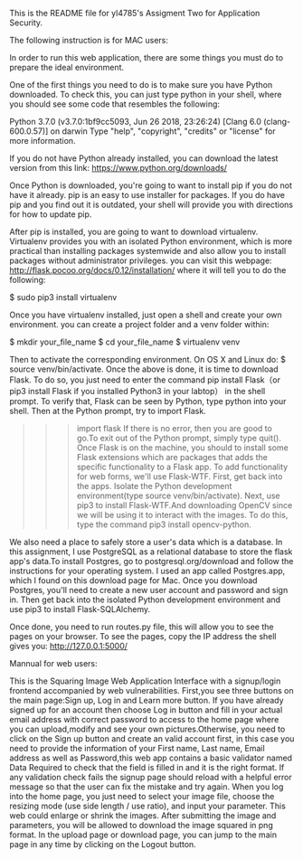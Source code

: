 This is the README file for yl4785's Assigment Two for Application Security. 

The following instruction is for MAC users:

In order to run this web application, there are some things you must do to prepare the ideal environment. 

One of the first things you need to do is to make sure you have Python downloaded. To check this, you can just type python in your shell, where you should see some code that resembles the following: 

Python 3.7.0 (v3.7.0:1bf9cc5093, Jun 26 2018, 23:26:24) 
[Clang 6.0 (clang-600.0.57)] on darwin
Type "help", "copyright", "credits" or "license" for more information.
>>>

If you do not have Python already installed, you can download the latest version from this link: 
https://www.python.org/downloads/

Once Python is downloaded, you're going to want to install pip if you do not have it already. pip is an easy to use installer for packages. If you do have pip and you find out it is outdated, your shell will provide you with directions for how to update pip. 

After pip is installed, you are going to want to download virtualenv. Virtualenv provides you with an isolated Python environment, which is more practical than installing packages systemwide and also allow you to install packages without administrator privileges. you can visit this webpage: http://flask.pocoo.org/docs/0.12/installation/  where it will tell you to do the following:

$ sudo pip3 install virtualenv

Once you have virtualenv installed, just open a shell and create your own environment. you can create a project folder and a venv folder within:

$ mkdir your_file_name
$ cd your_file_name
$ virtualenv venv

Then to activate the corresponding environment. On OS X and Linux do: $ source venv/bin/activate. Once the above is done, it is time to download Flask. To do so, you just need to enter the command pip install Flask（or pip3 install Flask if you installed Python3 in your labtop） in the shell prompt. To verify that, Flask can be seen by Python, type python into your shell. Then at the Python prompt, try to import Flask. 

>>> import flask
If there is no error, then you are good to go.To exit out of the Python prompt, simply type quit().
Once Flask is on the machine, you should to install some Flask extensions which are packages that adds the specific functionality to a Flask app. To add functionality for web forms, we'll use Flask-WTF.  First, get back into the apps. Isolate the Python development environment(type source venv/bin/activate). Next, use pip3 to install Flask-WTF.And downloading OpenCV since we will be using it to interact with the images. To do this, type the command pip3 install opencv-python. 

We also need a place to safely store a user's data which is a database. In this assignment, I use PostgreSQL as a relational database to store the flask app's data.To install Postgres, go to postgresql.org/download and follow the instructions for your operating system. I used an app called Postgres.app, which I found on this download page for Mac. Once you download Postgres, you'll need to create a new user account and password and sign in. Then get back into the isolated Python development environment and use pip3 to install Flask-SQLAlchemy.

Once done, you need to run routes.py file, this will allow you to see the pages on your browser. To see the pages, copy the IP address the shell gives you: http://127.0.0.1:5000/

Mannual for web users:

This is the Squaring Image Web Application Interface with a signup/login frontend accompanied by web vulnerabilities. First,you see three buttons on the main page:Sign up, Log in and Learn more button. If you have already signed up for an account then choose Log in button and fill in your actual email address with correct password to access to the home page where you can upload,modify and see your own pictures.Otherwise, you need to click on the Sign up button and create an valid account first, in this case you need to provide the information of your First name, Last name, Email address as well as Password,this web app contains a basic validator named Data Required to check that the field is filled in and it is the right format. If any validation check fails the signup page should reload with a helpful error message so that the user can fix the mistake and try again. When you log into the home page, you just need to select your image file, choose the resizing mode (use side length / use ratio), and input your parameter. This web could enlarge or shrink the images. After submitting the image and parameters, you will be allowed to download the image squared in png format. In the upload page or download page, you can jump to the main page in any time by clicking on the Logout button.



